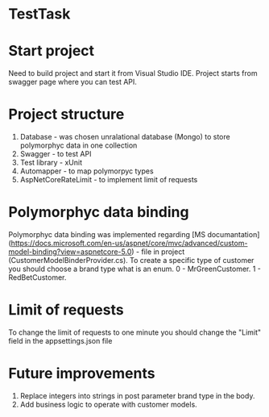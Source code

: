 # TestTask
# Start project
Need to build project and start it from Visual Studio IDE.
Project starts from swagger page where you can test API.

# Project structure
1. Database - was chosen unralational database (Mongo) to store polymorphyc data in one collection
2. Swagger - to test API
3. Test library - xUnit
4. Automapper - to map polymorpyc types
5. AspNetCoreRateLimit - to implement limit of requests

# Polymorphyc data binding
Polymorphyc data binding was implemented regarding
[MS documantation] (https://docs.microsoft.com/en-us/aspnet/core/mvc/advanced/custom-model-binding?view=aspnetcore-5.0) -
 file in project (CustomerModelBinderProvider.cs).
 To create a specific type of customer you should choose a brand type what is an enum.
 0 - MrGreenCustomer.
 1 - RedBetCustomer.

# Limit of requests
To change the limit of requests to one minute you should change the "Limit" field in the appsettings.json file

# Future improvements
1. Replace integers into strings in post parameter brand type in the body.
2. Add business logic to operate with customer models.
